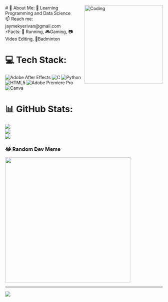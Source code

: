 <img align="right" alt="Coding" width="250" src="https://media1.tenor.com/m/0tMEVz3MTzsAAAAC/lego-batman-falls-in-love.gif">
  # 💫 About Me:
🌱 Learning Programming and Data Science<br>📫 Reach me: jaymekyerivan@gmail.com<br>⚡Facts:  🏃 Running, 🎮Gaming, 📷Video Editing, 🏸Badminton<br>


# 💻 Tech Stack:
![Adobe After Effects](https://img.shields.io/badge/Adobe%20After%20Effects-9999FF.svg?style=for-the-badge&logo=Adobe%20After%20Effects&logoColor=white) ![C](https://img.shields.io/badge/c-%2300599C.svg?style=for-the-badge&logo=c&logoColor=white) ![Python](https://img.shields.io/badge/python-3670A0?style=for-the-badge&logo=python&logoColor=ffdd54) ![HTML5](https://img.shields.io/badge/html5-%23E34F26.svg?style=for-the-badge&logo=html5&logoColor=white) ![Adobe Premiere Pro](https://img.shields.io/badge/Adobe%20Premiere%20Pro-9999FF.svg?style=for-the-badge&logo=Adobe%20Premiere%20Pro&logoColor=white) ![Canva](https://img.shields.io/badge/Canva-%2300C4CC.svg?style=for-the-badge&logo=Canva&logoColor=white)
# 📊 GitHub Stats:
![](https://github-readme-stats.vercel.app/api?username=OppenJayme&theme=dark&hide_border=false&include_all_commits=false&count_private=false)<br/>
![](https://github-readme-streak-stats.herokuapp.com/?user=OppenJayme&theme=dark&hide_border=false)<br/>
![](https://github-readme-stats.vercel.app/api/top-langs/?username=OppenJayme&theme=dark&hide_border=false&include_all_commits=false&count_private=false&layout=compact)

### 😂 Random Dev Meme
<img src='https://randommeme-five.vercel.app/' style="height: 400px;"/>

---
[![](https://visitcount.itsvg.in/api?id=OppenJayme&icon=0&color=0)](https://visitcount.itsvg.in)

<!-- Proudly created with GPRM ( https://gprm.itsvg.in ) -->

